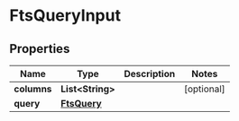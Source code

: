

# FtsQueryInput


## Properties

| Name | Type | Description | Notes |
|------------ | ------------- | ------------- | -------------|
|**columns** | **List&lt;String&gt;** |  |  [optional] |
|**query** | [**FtsQuery**](FtsQuery.md) |  |  |



